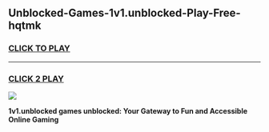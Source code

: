 
## Unblocked-Games-1v1.unblocked-Play-Free-hqtmk
<h3>
<a href="https://premium76.site?title=1v1.unblocked&ref=10A">CLICK TO PLAY</a></h3>
<hr>

<h3>
<a href="https://premium76.site?title=1v1.unblocked&ref=10A">CLICK 2 PLAY</a>
  
</h3>

<a href="https://premium76.site?title=1v1.unblocked&ref=10A"><img src="https://clearcache.store/games.png"></a>


**1v1.unblocked games unblocked: Your Gateway to Fun and Accessible Online Gaming**
